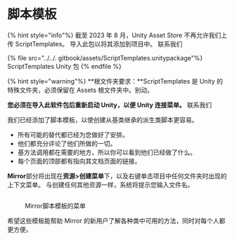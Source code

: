 # 脚本模板

{% hint style="info"%}
截至 2023 年 8 月，Unity Asset Store 不再允许我们上传 ScriptTemplates。 导入此包以将其添加到项目中。
联系我们

{% file src="../../. gitbook/assets/ScriptTemplates.unitypackage"%}
ScriptTemplates Unity 包
{% endfile %}

{% hint style="warning"%}
**根文件夹要求：**ScriptTemplates 是 Unity 的特殊文件夹，必须保留在 Assets 根文件夹中。别动。

**您必须在导入此软件包后重新启动 Unity，以便 Unity 连接菜单。**
联系我们

我们已经添加了脚本模板，以使创建从基类继承的派生类脚本更容易。

- 所有可能的替代都已经为您做好了安排。
- 他们都充分评论了他们所做的一切。
- 基方法调用都在需要的地方，所以你可以看到他们已经做了什么。
- 每个页面的顶部都有指向其文档页面的链接。

**Mirror**部分将出现在**资源>创建菜单**下，以及右键单击项目中任何文件夹时出现的上下文菜单。 与创建任何其他资源一样，系统将提示您输入文件名。

<div align="left">

<figure><img src="../../.gitbook/assets/image (1) (1).png" alt=""> <figcaption><p>Mirror脚本模板的菜单</p></figcaption></figure>

</div>

希望这些模板能帮助 Mirror 的新用户了解各种类中可用的方法，同时对每个人都更方便。
